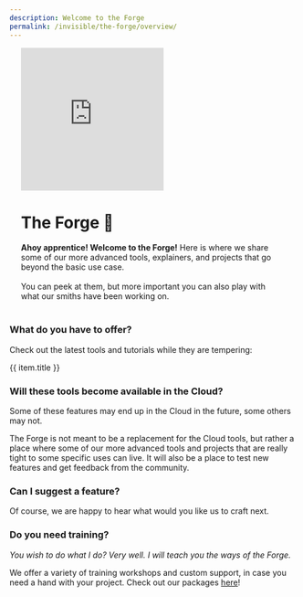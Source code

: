 ```yaml
---
description: Welcome to the Forge
permalink: /invisible/the-forge/overview/
---
```

<div class="mcontainer">
    <div class="col-mcontainer-1">
    <iframe style="border: none" width="250" height="250" src="https://rive.app/s/e3WH_1eZ30_7NFAR29QQjw/embed" allowfullscreen></iframe>
    </div>
    <div class="col-mcontainer-2">
    <h1>The Forge 🔨</h1> <b>Ahoy apprentice! Welcome to the Forge!</b> 
    Here is where we share some of our more advanced tools, explainers, and projects that go beyond the basic use case.
    <br>
    <br>
    You can peek at them, but more important you can also play with what our smiths have been working on. 
    </div>
</div>
<br>

### What do you have to offer? 
Check out the latest tools and tutorials while they are tempering:

<div class="pb-4">
  <v-btn
    v-for="(item,index) in enrichments"
    :key="index"
    outline
    round
    color="primary"
    :to="item.link"
    style="font-weight:normal;border-color"
  >
    {{ item.title }}
  </v-btn>
</div>

### Will these tools become available in the Cloud?
Some of these features may end up in the Cloud in the future, some others may not. 

The Forge is not meant to be a replacement for the Cloud tools, but rather a place where some of our more advanced tools and projects that are really tight to some specific uses can live. It will also be a place to test new features and get feedback from the community.

### Can I suggest a feature?
Of course, we are happy to hear what would you like us to craft next.

<!-- Perhaps here a Notion list where they can upvote or add features req. Can notion do this?  -->

### Do you need training?

*You wish to do what I do?* 
*Very well. I will teach you the ways of the Forge.*


We offer a variety of training workshops and custom support, in case you need a hand with your project.
Check out our packages [here](https://pupil-labs.com/products/support/)!


<style>
    .mcontainer{
        display: flex;
        flex-wrap: wrap;
    }
    .col-mcontainer-1{
    flex: 20%;
    padding: 0 20px;
    }
    .col-mcontainer-2{
    flex: 60%;
    padding: 0 20px;
    }
    /* @media screen and (max-width: 800px) {
        .col-mcontainer{
        flex: 50%;
    }
    }
    @media screen and (max-width: 400px) {
    .col-mcontainer{
        flex: 100%;
    } 
    }*/
</style>
<script>
    export default {
        data() {
            return {
            panel: null,
            enrichments: [
                {
                title: "Define areas of interest and compute gaze metrics",
                link: "/invisible/the-forge/gaze-metrics-in-aois/",
                },
                {
                title: "Map your gaze onto screen content (like a web or a video)",
                link: "/invisible/the-forge/map-your-gaze-to-a-2d-screen",
                },
            ]
            };
        },
    }
</script>